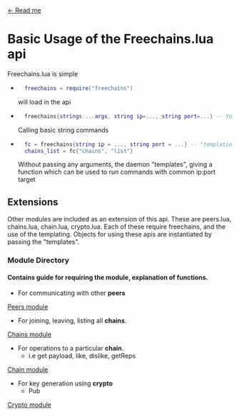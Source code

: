 [<- Read me](../README.md)

# Basic Usage of the Freechains.lua api

Freechains.lua is simple

- ```lua
    freechains = require("freechains")
    ```
    will load in the api

- ```lua
    freechains{strings ...args, string ip=..., string port=...} -- You usually won't actually use the api like this
    ```
    Calling basic string commands

- ```lua
    fc = freechains{string ip = ..., string port = ...} -- "templating" is the preferable way to use the api.
    chains_list = fc{"chains", "list"}
    ```
    Without passing any arguments, the daemon "templates", giving a function which can be used to run commands with common ip:port target

## Extensions

Other modules are included as an extension of this api. These are peers.lua, chains.lua, chain.lua, crypto.lua. Each of these require freechains, and the use of the templating. Objects for using these apis are instantiated by passing the "templates".

### Module Directory
#### Contains guide for requiring the module, explanation of functions.

- For communicating with other **peers**

[Peers module](peers.md)

- For joining, leaving, listing all **chains**.

[Chains module](chains.md)

- For operations to a particular **chain**.
    - i.e get payload, like, dislike, getReps

[Chain module](chain.md)

- For key generation using **crypto**
    - Pub

[Crypto module](crypto.md)
